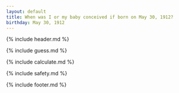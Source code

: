 ```yaml
---
layout: default
title: When was I or my baby conceived if born on May 30, 1912?
birthday: May 30, 1912
---
```


{% include header.md %}

{% include guess.md %}

{% include calculate.md %}

{% include safety.md %}

{% include footer.md %}



